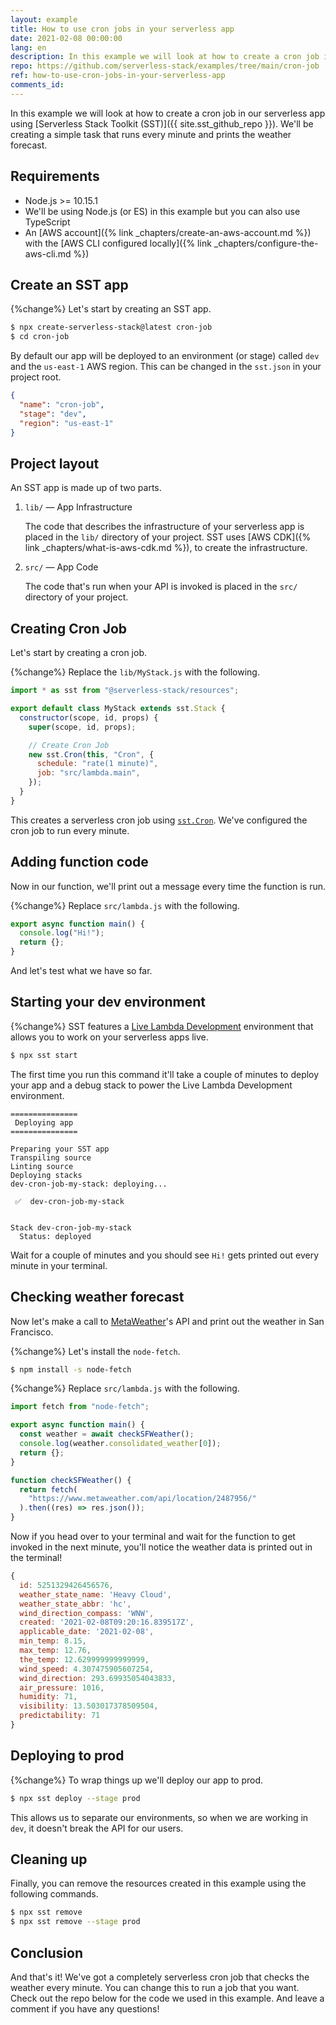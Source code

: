 ```yaml
---
layout: example
title: How to use cron jobs in your serverless app
date: 2021-02-08 00:00:00
lang: en
description: In this example we will look at how to create a cron job in your serverless app on AWS using Serverless Stack Toolkit (SST). We'll be using the sst.Cron to create a simple weather tracking app that checks the weather forecast every minute.
repo: https://github.com/serverless-stack/examples/tree/main/cron-job
ref: how-to-use-cron-jobs-in-your-serverless-app
comments_id:
---
```


In this example we will look at how to create a cron job in our serverless app using [Serverless Stack Toolkit (SST)]({{ site.sst_github_repo }}). We'll be creating a simple task that runs every minute and prints the weather forecast.

## Requirements

- Node.js >= 10.15.1
- We'll be using Node.js (or ES) in this example but you can also use TypeScript
- An [AWS account]({% link _chapters/create-an-aws-account.md %}) with the [AWS CLI configured locally]({% link _chapters/configure-the-aws-cli.md %})

## Create an SST app

{%change%} Let's start by creating an SST app.

``` bash
$ npx create-serverless-stack@latest cron-job
$ cd cron-job
```

By default our app will be deployed to an environment (or stage) called `dev` and the `us-east-1` AWS region. This can be changed in the `sst.json` in your project root.

``` json
{
  "name": "cron-job",
  "stage": "dev",
  "region": "us-east-1"
}
```

## Project layout

An SST app is made up of two parts.

1. `lib/` — App Infrastructure

   The code that describes the infrastructure of your serverless app is placed in the `lib/` directory of your project. SST uses [AWS CDK]({% link _chapters/what-is-aws-cdk.md %}), to create the infrastructure.

2. `src/` — App Code

   The code that's run when your API is invoked is placed in the `src/` directory of your project.

## Creating Cron Job

Let's start by creating a cron job.

{%change%} Replace the `lib/MyStack.js` with the following.

``` js
import * as sst from "@serverless-stack/resources";

export default class MyStack extends sst.Stack {
  constructor(scope, id, props) {
    super(scope, id, props);

    // Create Cron Job
    new sst.Cron(this, "Cron", {
      schedule: "rate(1 minute)",
      job: "src/lambda.main",
    });
  }
}
```

This creates a serverless cron job using [`sst.Cron`](https://docs.serverless-stack.com/constructs/Cron). We've configured the cron job to run every minute.

## Adding function code

Now in our function, we'll print out a message every time the function is run.

{%change%} Replace `src/lambda.js` with the following.

``` js
export async function main() {
  console.log("Hi!");
  return {};
}
```

And let's test what we have so far.

## Starting your dev environment

{%change%} SST features a [Live Lambda Development](https://docs.serverless-stack.com/live-lambda-development) environment that allows you to work on your serverless apps live.

``` bash
$ npx sst start
```

The first time you run this command it'll take a couple of minutes to deploy your app and a debug stack to power the Live Lambda Development environment.

```
===============
 Deploying app
===============

Preparing your SST app
Transpiling source
Linting source
Deploying stacks
dev-cron-job-my-stack: deploying...

 ✅  dev-cron-job-my-stack


Stack dev-cron-job-my-stack
  Status: deployed
```

Wait for a couple of minutes and you should see `Hi!` gets printed out every minute in your terminal.

## Checking weather forecast

Now let's make a call to [MetaWeather](https://www.metaweather.com)'s API and print out the weather in San Francisco.

{%change%} Let's install the `node-fetch`.

``` bash
$ npm install -s node-fetch
```

{%change%} Replace `src/lambda.js` with the following.

``` js
import fetch from "node-fetch";

export async function main() {
  const weather = await checkSFWeather();
  console.log(weather.consolidated_weather[0]);
  return {};
}

function checkSFWeather() {
  return fetch(
    "https://www.metaweather.com/api/location/2487956/"
  ).then((res) => res.json());
}
```

Now if you head over to your terminal and wait for the function to get invoked in the next minute, you'll notice the weather data is printed out in the terminal!

``` js
{
  id: 5251329426456576,
  weather_state_name: 'Heavy Cloud',
  weather_state_abbr: 'hc',
  wind_direction_compass: 'WNW',
  created: '2021-02-08T09:20:16.839517Z',
  applicable_date: '2021-02-08',
  min_temp: 8.15,
  max_temp: 12.76,
  the_temp: 12.629999999999999,
  wind_speed: 4.307475905607254,
  wind_direction: 293.69935054043833,
  air_pressure: 1016,
  humidity: 71,
  visibility: 13.503017378509504,
  predictability: 71
}
```

## Deploying to prod

{%change%} To wrap things up we'll deploy our app to prod.

``` bash
$ npx sst deploy --stage prod
```
This allows us to separate our environments, so when we are working in `dev`, it doesn't break the API for our users.

## Cleaning up

Finally, you can remove the resources created in this example using the following commands.

``` bash
$ npx sst remove
$ npx sst remove --stage prod
```

## Conclusion

And that's it! We've got a completely serverless cron job that checks the weather every minute. You can change this to run a job that you want. Check out the repo below for the code we used in this example. And leave a comment if you have any questions!
